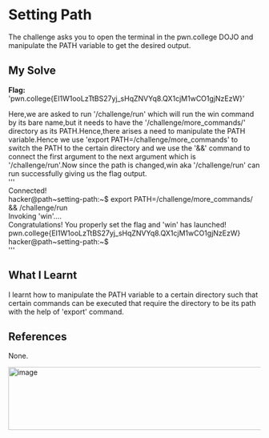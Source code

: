 # Setting Path
The challenge asks you to open the terminal in the pwn.college DOJO and manipulate the PATH variable to get the desired output.      

## My Solve
**Flag:** 'pwn.college{EI1W1ooLzTtBS27yj_sHqZNVYq8.QX1cjM1wCO1gjNzEzW}'      

Here,we are asked to run '/challenge/run' which will run the win command by its bare name,but it needs to have the '/challenge/more_commands/' directory as its PATH.Hence,there arises a need to manipulate the PATH variable.Hence we use 'export PATH=/challenge/more_commands' to switch the PATH to the certain directory and we use the '&&' command  to connect the first argument to the next argument which is '/challenge/run'.Now since the path is changed,win aka '/challenge/run' can run successfully giving us the flag output.     
'''      
Connected!                                                                              
hacker@path~setting-path:~$ export PATH=/challenge/more_commands/ && /challenge/run        
Invoking 'win'....        
Congratulations! You properly set the flag and 'win' has launched!        
pwn.college{EI1W1ooLzTtBS27yj_sHqZNVYq8.QX1cjM1wCO1gjNzEzW}        
hacker@path~setting-path:~$         
'''     

## What I Learnt
I learnt how to manipulate the PATH variable to a certain directory such that certain commands can be executed that require the directory to be its path with the help of 'export' command.     

## References 
None.        


<img width="750" height="126" alt="image" src="https://github.com/user-attachments/assets/84c8787e-efb3-4abf-8f63-189090c11423" />
